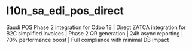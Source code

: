# l10n_sa_edi_pos_direct
Saudi POS Phase 2 integration for Odoo 18 | Direct ZATCA integration for B2C simplified invoices | Phase 2 QR generation | 24h async reporting | 70% performance boost | Full compliance with minimal DB impact
